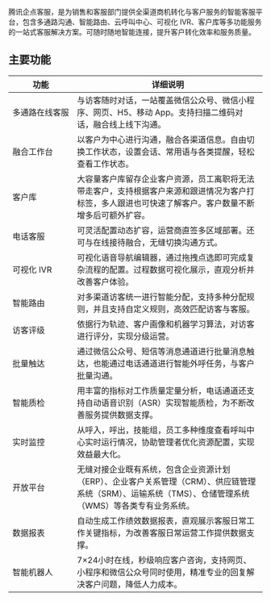 

腾讯企点客服，是为销售和客服部门提供全渠道商机转化与客户服务的智能客服平台，包含多通路沟通、智能路由、云呼叫中心、可视化 IVR、客户库等多功能服务的一站式客服解决方案。可随时随地智能连接，提升客户转化效率和服务质量。

## 主要功能


| 功能 | 详细说明 | 
|---------|---------|
| <nobr>多通路在线客服</nobr> | 与访客随时对话，一站覆盖微信公众号、微信小程序、网页、H5、移动 App。支持扫描二维码对话，融合线上线下沟通。|
| 融合工作台 |以客户为中心进行沟通，融合各渠道信息。自由切换工作状态，设置会话、常用语与各类提醒，轻松查看工作状态。|
| 客户库 | 大容量客户库留存企业客户资源，员工离职将无法带走客户，支持根据客户来源和跟进情况为客户打标签，多人跟进也可快速了解客户。客户数量不断增多后可额外扩容。|
| 电话客服 | 可灵活配置动态扩容，运营商直签多区域部署。还可与在线接待融合，无缝切换沟通方式。|
| 可视化 IVR | 可视化语音导航编辑器，通过拖拽点选即可完成复杂流程的配置。过程数据可视化展示，直观分析并改善客户体验。|
| 智能路由 | 对多渠道访客统一进行智能分配，支持多种分配规则，并且支持自定义规则，高效匹配访客与客服。 |
| 访客评级 | 依据行为轨迹、客户画像和机器学习算法，对访客进行评分，实现分级运营。|
| 批量触达 | 通过微信公众号、短信等消息通道进行批量消息触达，也能通过电话通道进行智能外呼任务，与客户批量沟通。|
| 智能质检 | 用丰富的指标对工作质量定量分析，电话通道还支持自动语音识别（ASR）实现智能质检，为不断改善服务提供数据支撑。|
| 实时监控 | 从呼入，呼出，技能组，员工多种维度查看呼叫中心实时运行情况，协助管理者优化资源配置，实现效益最大化。|
| 开放平台 | 无缝对接企业既有系统，包含企业资源计划（ERP）、企业客户关系管理（CRM）、供应链管理系统（SRM）、运输系统（TMS）、仓储管理系统（WMS）等各类专有业务系统。|
| 数据报表 | 自动生成工作绩效数据报表，直观展示客服日常工作关键指标，为改善客服日常运营工作提供数据支撑。|
| 智能机器人 | 7×24小时在线，秒级响应客户咨询，支持网页、小程序和微信公众号同时使用，精准专业的回复解决客户问题，降低人力成本。|
